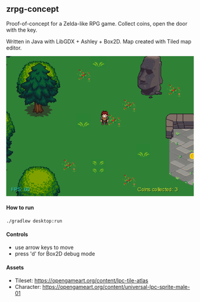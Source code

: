 ## zrpg-concept
Proof-of-concept for a Zelda-like RPG game. Collect coins, open the door with the key.

Written in Java with LibGDX + Ashley + Box2D. Map created with Tiled map editor.

![Screenshot](screenshot.png?raw=true "Screenshot")

#### How to run
```
./gradlew desktop:run
```

#### Controls
- use arrow keys to move
- press 'd' for Box2D debug mode

#### Assets
- Tileset: https://opengameart.org/content/lpc-tile-atlas
- Character: https://opengameart.org/content/universal-lpc-sprite-male-01